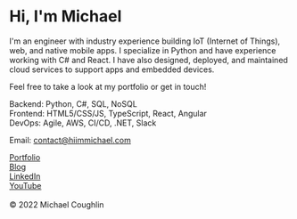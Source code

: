 # Hi, I'm Michael

I'm an engineer with industry experience building IoT (Internet of Things), web, and native mobile apps. I specialize in Python and have experience working with C# and React. I have also designed, deployed, and maintained cloud services to support apps and embedded devices.

Feel free to take a look at my portfolio or get in touch!

Backend: Python, C#, SQL, NoSQL <br /> 
Frontend: HTML5/CSS/JS, TypeScript, React, Angular<br /> 
DevOps: Agile, AWS, CI/CD, .NET, Slack

Email: contact@hiimmichael.com

[Portfolio](http://hiimmichael.com) <br /> 
[Blog](http://blog.hiimmichael.com) <br /> 
[LinkedIn](https://www.linkedin.com/in/hiimmichael/) <br />
[YouTube](https://www.youtube.com/channel/UCZwc7R-YvTEKMJgr2ftkSyg) <br />
<br />
© 2022 Michael Coughlin

